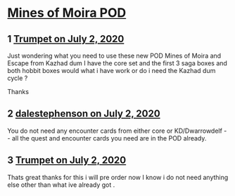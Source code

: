 # [Mines of Moira POD](https://community.fantasyflightgames.com/topic/309530-mines-of-moira-pod/)

## 1 [Trumpet on July 2, 2020](https://community.fantasyflightgames.com/topic/309530-mines-of-moira-pod/?do=findComment&comment=3958072)

Just wondering what you need to use these new POD Mines of Moira and Escape from Kazhad dum I have the core set and the first 3 saga boxes and both hobbit boxes would what i have work or do i need the Kazhad dum cycle ?

Thanks

## 2 [dalestephenson on July 2, 2020](https://community.fantasyflightgames.com/topic/309530-mines-of-moira-pod/?do=findComment&comment=3958075)

You do not need any encounter cards from either core or KD/Dwarrowdelf -- all the quest and encounter cards you need are in the POD already.

## 3 [Trumpet on July 2, 2020](https://community.fantasyflightgames.com/topic/309530-mines-of-moira-pod/?do=findComment&comment=3958124)

Thats great thanks for this i will pre order now I know i do not need anything else other than what ive already got .

